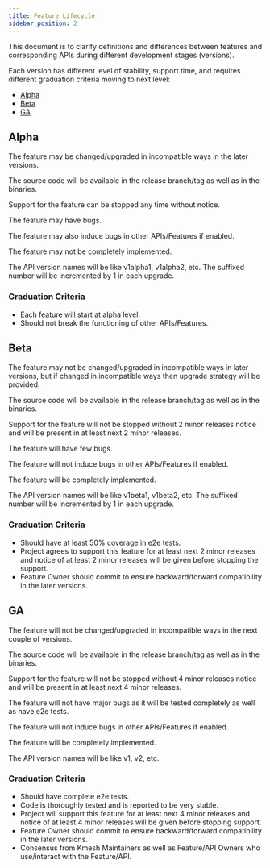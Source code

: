 ```yaml
---
title: Feature Lifecycle
sidebar_position: 2
---
```


This document is to clarify definitions and differences between features and corresponding APIs
during different development stages (versions).

Each version has different level of stability, support time,
and requires different graduation criteria moving to next level:

- [Alpha](#alpha)
- [Beta](#beta)
- [GA](#ga)

## Alpha

The feature may be changed/upgraded in incompatible ways in the later versions.

The source code will be available in the release branch/tag as well as in the binaries.

Support for the feature can be stopped any time without notice.

The feature may have bugs.

The feature may also induce bugs in other APIs/Features if enabled.

The feature may not be completely implemented.

The API version names will be like v1alpha1, v1alpha2, etc. The suffixed number will be incremented by 1 in each upgrade.

### Graduation Criteria

- Each feature will start at alpha level.
- Should not break the functioning of other APIs/Features.

## Beta

The feature may not be changed/upgraded in incompatible ways in later versions,
but if changed in incompatible ways then upgrade strategy will be provided.

The source code will be available in the release branch/tag as well as in the binaries.

Support for the feature will not be stopped without 2 minor releases notice and will be present in at least next 2 minor releases.

The feature will have few bugs.

The feature will not induce bugs in other APIs/Features if enabled.

The feature will be completely implemented.

The API version names will be like v1beta1, v1beta2, etc. The suffixed number will be incremented by 1 in each upgrade.

### Graduation Criteria

- Should have at least 50% coverage in e2e tests.
- Project agrees to support this feature for at least next 2 minor releases and notice of at least 2 minor releases will be given before stopping the support.
- Feature Owner should commit to ensure backward/forward compatibility in the later versions.

## GA

The feature will not be changed/upgraded in incompatible ways in the next couple of versions.

The source code will be available in the release branch/tag as well as in the binaries.

Support for the feature will not be stopped without 4 minor releases notice and will be present in at least next 4 minor releases.

The feature will not have major bugs as it will be tested completely as well as have e2e tests.

The feature will not induce bugs in other APIs/Features if enabled.

The feature will be completely implemented.

The API version names will be like v1, v2, etc.

### Graduation Criteria

- Should have complete e2e tests.
- Code is thoroughly tested and is reported to be very stable.
- Project will support this feature for at least next 4 minor releases and notice of at least 4 minor releases will be given before stopping support.
- Feature Owner should commit to ensure backward/forward compatibility in the later versions.
- Consensus from Kmesh Maintainers as well as Feature/API Owners who use/interact with the Feature/API.
